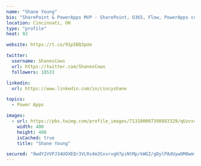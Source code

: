 ```yaml
---
name: "Shane Young"
bio: "SharePoint & PowerApps MVP - SharePoint, O365, Flow, PowerApps consulting? @PowerApps911 | Pure Snark? You found it."
location: Cincinnati, OH
type: "profile"
heat: 92

website: https://t.co/91p5BQ3pUe

twitter:
  username: ShanesCows
  url: https://twitter.com/ShanesCows
  followers: 18533

linkedin:
  url: https://www.linkedin.com/in/cincyshane

topics:
  - Power Apps

images:
  - url: https://pbs.twimg.com/profile_images/713100007398883329/qUzvsvQ3_400x400.jpg
    width: 400
    height: 400
    isCached: true
    title: "Shane Young"

secured: "OwdY2VVPJ34UOXEQr3VLRs4m3SxvrvgH7piNtMp/kWGZ/gDylPAdUywOMOwmf7rVNBWZY2haMxuKdB0EUkelgUfTuhJGm2Y+ZMXe+wqu7YrZhL2uJ3bMBOJklC0IGOEwuXW80fK3bGLCro70n8GjimlkueEkhx6Z8sCqii6HICG7s/p1jnaAaZSzSW+rOJ7UV/4eP3ycCqs5oYAsSRsoBMaRNDaiAKfb5+tvwBUJhJvq2k0vPwgnCnFvw6J0sp1QpfD/xQs0lL4X8IDCgZM5exd81KZwGkVWh/zdzV6EnpVC64XvQWfmQ4NvRwIvFsD83oLJbDPqX33kJ/inrimlXKmvD4GvMmi4+2nQSDIhvDmuYU1kHMG0OjVI1fhZIoUMuqoIxOFwyX6ZggGJjr47kQ24yEbm3yaPKU4fbhk1B4g=;P8KBJ9ac31n4KKT026TopQ=="
---
```


